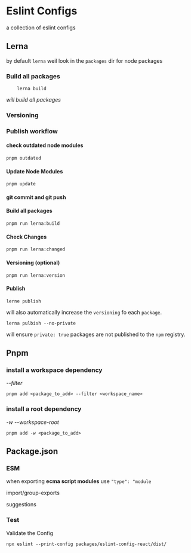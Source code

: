 # Eslint Configs

a collection of eslint configs

## Lerna

by default `lerna` weil look in the `packages` dir for node packages

### Build all packages

```shell
    lerna build
```
_will build all packages_

### Versioning

### Publish workflow

#### check outdated node modules 

```shell
pnpm outdated
```
#### Update Node Modules
```shell
pnpm update
```

#### git commit and git push

#### Build all packages

```shell
pnpm run lerna:build
```
#### Check Changes
 
```shell
pnpm run lerna:changed
```
#### Versioning (optional)

```shell
pnpm run lerna:version
```
#### Publish 

```shell
lerne publish
```

 will also automatically increase the `versioning` fo each `package`.

```shell
lerna pulbish --no-private
```

will ensure `private: true` packages are not published to the `npm` registry.


## Pnpm

### install a workspace dependency

_--filter_

```shell
pnpm add <package_to_add> --filter <workspace_name>
```

### install a root dependency

_-w --workspace-root_

```shell
pnpm add -w <package_to_add>
```

## Package.json

### ESM

when exporting **ecma script modules** use `"type": "module`


import/group-exports

suggestions

### Test

Validate the Config

```shell
npx eslint --print-config packages/eslint-config-react/dist/
```
